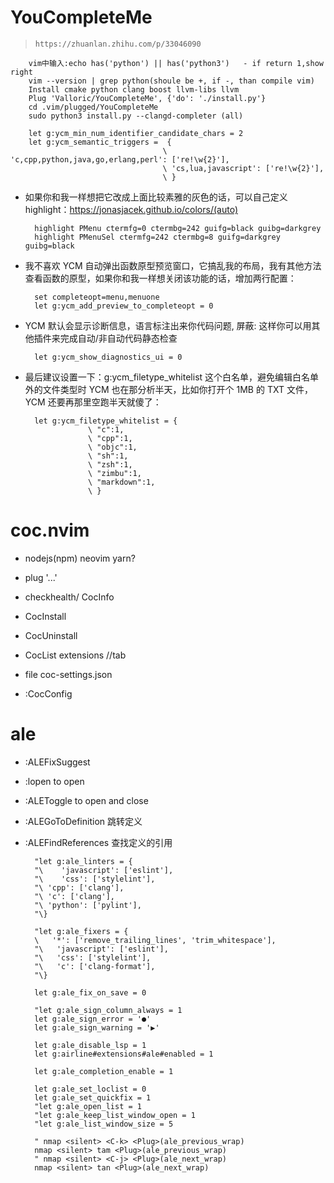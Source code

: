 # YouCompleteMe

> `https://zhuanlan.zhihu.com/p/33046090`

        vim中输入:echo has('python') || has('python3')   - if return 1,show right
        vim --version | grep python(shoule be +, if -, than compile vim)
        Install cmake python clang boost llvm-libs llvm
        Plug 'Valloric/YouCompleteMe', {'do': './install.py'}
        cd .vim/plugged/YouCompleteMe
        sudo python3 install.py --clangd-completer (all)

        let g:ycm_min_num_identifier_candidate_chars = 2
        let g:ycm_semantic_triggers =  {
    		                          \ 'c,cpp,python,java,go,erlang,perl': ['re!\w{2}'],
    		                          \ 'cs,lua,javascript': ['re!\w{2}'],
    		                          \ }

- 如果你和我一样想把它改成上面比较素雅的灰色的话，可以自己定义 highlight：https://jonasjacek.github.io/colors/(auto)

        highlight PMenu ctermfg=0 ctermbg=242 guifg=black guibg=darkgrey
        highlight PMenuSel ctermfg=242 ctermbg=8 guifg=darkgrey guibg=black

- 我不喜欢 YCM 自动弹出函数原型预览窗口，它搞乱我的布局，我有其他方法查看函数的原型，如果你和我一样想关闭该功能的话，增加两行配置：

        set completeopt=menu,menuone
        let g:ycm_add_preview_to_completeopt = 0

- YCM 默认会显示诊断信息，语言标注出来你代码问题, 屏蔽: 这样你可以用其他插件来完成自动/非自动代码静态检查

        let g:ycm_show_diagnostics_ui = 0

- 最后建议设置一下：g:ycm_filetype_whitelist 这个白名单，避免编辑白名单外的文件类型时 YCM 也在那分析半天，比如你打开个 1MB 的 TXT 文件，YCM 还要再那里空跑半天就傻了：

        let g:ycm_filetype_whitelist = {
        			\ "c":1,
        			\ "cpp":1,
        			\ "objc":1,
        			\ "sh":1,
        			\ "zsh":1,
        			\ "zimbu":1,
        			\ "markdown":1,
        			\ }

# coc.nvim

- nodejs(npm) neovim yarn?
- plug '...'
- checkhealth/ CocInfo

- CocInstall
- CocUninstall
- CocList extensions //tab
- file coc-settings.json
- :CocConfig

# ale

- :ALEFixSuggest
- :lopen to open
- :ALEToggle to open and close
- :ALEGoToDefinition 跳转定义
- :ALEFindReferences 查找定义的引用

        "let g:ale_linters = {
        "\    'javascript': ['eslint'],
        "\    'css': ['stylelint'],
        "\ 'cpp': ['clang'],
        "\ 'c': ['clang'],
        "\ 'python': ['pylint'],
        "\}

        "let g:ale_fixers = {
        \   '*': ['remove_trailing_lines', 'trim_whitespace'],
        "\   'javascript': ['eslint'],
        "\   'css': ['stylelint'],
        "\   'c': ['clang-format'],
        "\}

        let g:ale_fix_on_save = 0

        "let g:ale_sign_column_always = 1
        let g:ale_sign_error = '●'
        let g:ale_sign_warning = '▶'

        let g:ale_disable_lsp = 1
        let g:airline#extensions#ale#enabled = 1

        let g:ale_completion_enable = 1

        let g:ale_set_loclist = 0
        let g:ale_set_quickfix = 1
        "let g:ale_open_list = 1
        "let g:ale_keep_list_window_open = 1
        "let g:ale_list_window_size = 5

        " nmap <silent> <C-k> <Plug>(ale_previous_wrap)
        nmap <silent> tam <Plug>(ale_previous_wrap)
        " nmap <silent> <C-j> <Plug>(ale_next_wrap)
        nmap <silent> tan <Plug>(ale_next_wrap)
